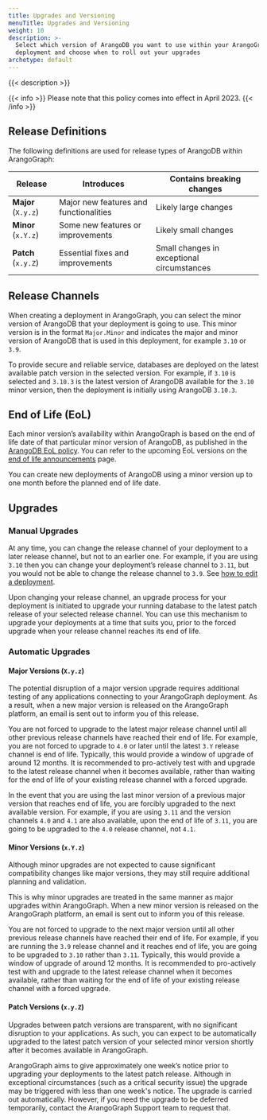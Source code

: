 ```yaml
---
title: Upgrades and Versioning
menuTitle: Upgrades and Versioning
weight: 10
description: >-
  Select which version of ArangoDB you want to use within your ArangoGraph
  deployment and choose when to roll out your upgrades
archetype: default
---
```

{{< description >}}

{{< info >}}
Please note that this policy comes into effect in April 2023.
{{< /info >}}

## Release Definitions

The following definitions are used for release types of ArangoDB within ArangoGraph:

| Release  | Introduces  | Contains breaking changes  |
|----------|-------------|----------------------------|
| **Major** (`X.y.z`) | Major new features and functionalities | Likely large changes |
| **Minor** (`x.Y.z`) | Some new features or improvements | Likely small changes |
| **Patch** (`x.y.Z`) | Essential fixes and improvements | Small changes in exceptional circumstances |

## Release Channels

When creating a deployment in ArangoGraph, you can select the minor version
of ArangoDB that your deployment is going to use. This minor version is in the
format `Major.Minor` and indicates the major and minor version of ArangoDB that
is used in this deployment, for example `3.10` or `3.9`.

To provide secure and reliable service, databases are deployed on the latest
available patch version in the selected version. For example, if `3.10` is
selected and `3.10.3` is the latest version of ArangoDB available for the `3.10`
minor version, then the deployment is initially using ArangoDB `3.10.3`.

## End of Life (EoL)

Each minor version’s availability within ArangoGraph is based on the end of
life date of that particular minor version of ArangoDB, as published in the
[ArangoDB EoL policy](https://www.arangodb.com/master-services-agreement-inc-august-2019/#eolpolicy).
You can refer to the upcoming EoL versions on the
[end of life announcements](https://www.arangodb.com/subscriptions/end-of-life-notice/) page.

You can create new deployments of ArangoDB using a minor version up to one
month before the planned end of life date.

## Upgrades

### Manual Upgrades

At any time, you can change the release channel of your deployment to a later
release channel, but not to an earlier one. For example, if you are using `3.10`
then you can change your deployment’s release channel to `3.11`, but you would
not be able to change the release channel to `3.9`.
See [how to edit a deployment](_index.md#how-to-edit-a-deployment).

Upon changing your release channel, an upgrade process for your deployment is
initiated to upgrade your running database to the latest patch release of your
selected release channel. You can use this mechanism to upgrade your deployments
at a time that suits you, prior to the forced upgrade when your release channel
reaches its end of life.

### Automatic Upgrades

#### Major Versions (`X.y.z`)

The potential disruption of a major version upgrade requires additional testing
of any applications connecting to your ArangoGraph deployment. As a result, when
a new major version is released on the ArangoGraph platform, an email is sent out
to inform you of this release.

You are not forced to upgrade to the latest major release channel until all
other previous release channels have reached their end of life. For example,
you are not forced to upgrade to `4.0` or later until the latest `3.Y` release
channel is end of life. Typically, this would provide a window of upgrade of
around 12 months. It is recommended to pro-actively test with and upgrade to
the latest release channel when it becomes available, rather than waiting for
the end of life of your existing release channel with a forced upgrade.

In the event that you are using the last minor version of a previous major
version that reaches end of life, you are forcibly upgraded to the next
available version. For example, if you are using `3.11` and the version
channels `4.0` and `4.1` are also available, upon the end of life of `3.11`,
you are going to be upgraded to the `4.0` release channel, not `4.1`.

#### Minor Versions (`x.Y.z`)

Although minor upgrades are not expected to cause significant compatibility
changes like major versions, they may still require additional planning and
validation.

This is why minor upgrades are treated in the same manner as major upgrades
within ArangoGraph. When a new minor version is released on the ArangoGraph
platform, an email is sent out to inform you of this release.

You are not forced to upgrade to the next major version until all other
previous release channels have reached their end of life. For example,
if you are running the `3.9` release channel and it reaches end of life,
you are going to be upgraded to `3.10` rather than `3.11`. Typically, this
would provide a window of upgrade of around 12 months. It is recommended to
pro-actively test with and upgrade to the latest release channel when it becomes
available, rather than waiting for the end of life of your existing release
channel with a forced upgrade.

#### Patch Versions (`x.y.Z`)

Upgrades between patch versions are transparent, with no significant disruption
to your applications. As such, you can expect to be automatically upgraded to
the latest patch version of your selected minor version shortly after it becomes
available in ArangoGraph.

ArangoGraph aims to give approximately one week’s notice prior to upgrading your
deployments to the latest patch release. Although in exceptional circumstances
(such as a critical security issue) the upgrade may be triggered with less than
one week's notice.
The upgrade is carried out automatically. However, if you need the upgrade to be
deferred temporarily, contact the ArangoGraph Support team to request that.